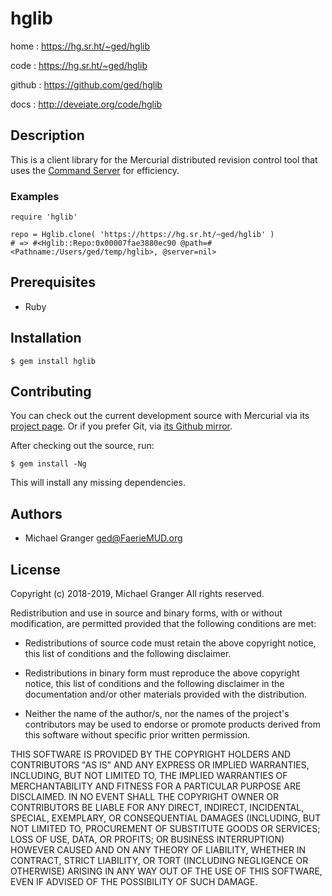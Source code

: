 # hglib

home
: https://hg.sr.ht/~ged/hglib

code
: https://hg.sr.ht/~ged/hglib

github
: https://github.com/ged/hglib

docs
: http://deveiate.org/code/hglib


## Description

This is a client library for the Mercurial distributed revision control tool
that uses the [Command Server][cmdserver] for efficiency.


### Examples

    require 'hglib'

    repo = Hglib.clone( 'https://https://hg.sr.ht/~ged/hglib' )
    # => #<Hglib::Repo:0x00007fae3880ec90 @path=#<Pathname:/Users/ged/temp/hglib>, @server=nil>


## Prerequisites

* Ruby


## Installation

    $ gem install hglib


## Contributing

You can check out the current development source with Mercurial via its
[project page](https://hg.sr.ht/~ged/hglib). Or if you prefer Git, via
[its Github mirror](https://github.com/ged/hglib).

After checking out the source, run:

    $ gem install -Ng

This will install any missing dependencies.


## Authors

- Michael Granger <ged@FaerieMUD.org>


## License

Copyright (c) 2018-2019, Michael Granger
All rights reserved.

Redistribution and use in source and binary forms, with or without
modification, are permitted provided that the following conditions are met:

* Redistributions of source code must retain the above copyright notice,
  this list of conditions and the following disclaimer.

* Redistributions in binary form must reproduce the above copyright notice,
  this list of conditions and the following disclaimer in the documentation
  and/or other materials provided with the distribution.

* Neither the name of the author/s, nor the names of the project's
  contributors may be used to endorse or promote products derived from this
  software without specific prior written permission.

THIS SOFTWARE IS PROVIDED BY THE COPYRIGHT HOLDERS AND CONTRIBUTORS "AS IS"
AND ANY EXPRESS OR IMPLIED WARRANTIES, INCLUDING, BUT NOT LIMITED TO, THE
IMPLIED WARRANTIES OF MERCHANTABILITY AND FITNESS FOR A PARTICULAR PURPOSE ARE
DISCLAIMED. IN NO EVENT SHALL THE COPYRIGHT OWNER OR CONTRIBUTORS BE LIABLE
FOR ANY DIRECT, INDIRECT, INCIDENTAL, SPECIAL, EXEMPLARY, OR CONSEQUENTIAL
DAMAGES (INCLUDING, BUT NOT LIMITED TO, PROCUREMENT OF SUBSTITUTE GOODS OR
SERVICES; LOSS OF USE, DATA, OR PROFITS; OR BUSINESS INTERRUPTION) HOWEVER
CAUSED AND ON ANY THEORY OF LIABILITY, WHETHER IN CONTRACT, STRICT LIABILITY,
OR TORT (INCLUDING NEGLIGENCE OR OTHERWISE) ARISING IN ANY WAY OUT OF THE USE
OF THIS SOFTWARE, EVEN IF ADVISED OF THE POSSIBILITY OF SUCH DAMAGE.


[cmdserver]:https://www.mercurial-scm.org/wiki/CommandServer

